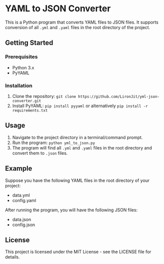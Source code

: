 # YAML to JSON Converter

This is a Python program that converts YAML files to JSON files. It supports conversion of all `.yml` and `.yaml` files in the root directory of the project.

## Getting Started

### Prerequisites

- Python 3.x
- PyYAML

### Installation

1. Clone the repository: `git clone https://github.com/LironJit/yml-json-converter.git`
2. Install PyYAML: `pip install pyyaml` or alternatively `pip install -r requirements.txt`

## Usage

1. Navigate to the project directory in a terminal/command prompt.
2. Run the program: `python yml_to_json.py`
3. The program will find all `.yml` and `.yaml` files in the root directory and convert them to `.json` files.

## Example

Suppose you have the following YAML files in the root directory of your project:

- data.yml
- config.yaml

After running the program, you will have the following JSON files:

- data.json
- config.json

## License

This project is licensed under the MIT License - see the LICENSE file for details.
